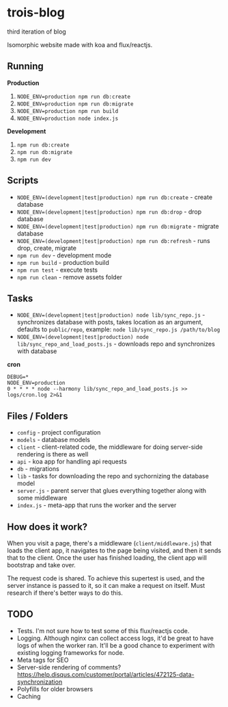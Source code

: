 # trois-blog

third iteration of blog

Isomorphic website made with koa and flux/reactjs.


## Running

**Production**

1. `NODE_ENV=production npm run db:create`
2. `NODE_ENV=production npm run db:migrate`
3. `NODE_ENV=production npm run build`
4. `NODE_ENV=production node index.js`

**Development**

1. `npm run db:create`
2. `npm run db:migrate`
3. `npm run dev`


## Scripts

* `NODE_ENV=(development|test|production) npm run db:create` - create database
* `NODE_ENV=(development|test|production) npm run db:drop` - drop database
* `NODE_ENV=(development|test|production) npm run db:migrate` - migrate database
* `NODE_ENV=(development|test|production) npm run db:refresh` - runs drop, create, migrate
* `npm run dev` - development mode
* `npm run build` - production build
* `npm run test` - execute tests
* `npm run clean` - remove assets folder


## Tasks

* `NODE_ENV=(development|test|production) node lib/sync_repo.js` - synchronizes database with posts, takes location as an argument, defaults to `public/repo`, example: `node lib/sync_repo.js /path/to/blog` 
* `NODE_ENV=(development|test|production) node lib/sync_repo_and_load_posts.js` - downloads repo and synchronizes with database

**cron**

```
DEBUG=*
NODE_ENV=production
0 * * * * node --harmony lib/sync_repo_and_load_posts.js >> logs/cron.log 2>&1
```

## Files / Folders

* `config` - project configuration
* `models` - database models
* `client` - client-related code, the middleware for doing server-side rendering is there as well
* `api` - koa app for handling api requests
* `db` - migrations
* `lib` - tasks for downloading the repo and sychornizing the database model
* `server.js` - parent server that glues everything together along with some middleware
* `index.js` - meta-app that runs the worker and the server


## How does it work?

When you visit a page, there's a middleware (`client/middleware.js`) that loads the client app, it navigates to the page being visited, and then it sends that to the client. Once the user has finished loading, the client app will bootstrap and take over.

The request code is shared. To achieve this supertest is used, and the server instance is passed to it, so it can make a request on itself. Must research if there's better ways to do this.


## TODO

* Tests. I'm not sure how to test some of this flux/reactjs code.
* Logging. Although nginx can collect access logs, it'd be great to have logs of when the worker ran. It'll be a good chance to experiment with existing logging frameworks for node. 
* Meta tags for SEO
* Server-side rendering of comments? https://help.disqus.com/customer/portal/articles/472125-data-synchronization
* Polyfills for older browsers
* Caching
